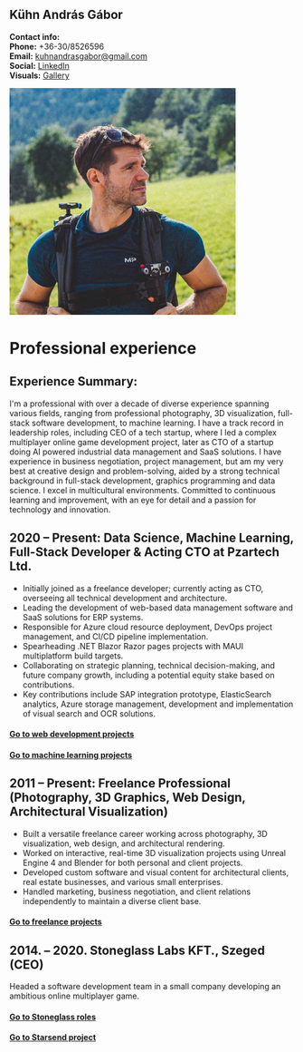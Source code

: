 ## Kühn András Gábor

**Contact info:**  
**Phone:** +36-30/8526596    
**Email:** [kuhnandrasgabor@gmail.com](mailto:kuhnandrasgabor@gmail.com)  
**Social:** [LinkedIn](https://www.linkedin.com/in/andrew-k%C3%BChn-58251070/)  
**Visuals:** [Gallery](https://drive.google.com/drive/u/1/folders/17BtC\_NqO1VWdKJ8OTOcvbAuNRcr1uOjr)

<img src="../images/profile.jpg" alt="profile_picture" style="max-width:400px;">

# Professional experience

## Experience Summary:

I'm a professional with over a decade of diverse experience spanning various fields, ranging from professional photography, 3D visualization, full-stack software
development, to machine learning. I have a track record in leadership roles, including CEO of a tech startup, where I led a
complex multiplayer online game development project, later as CTO of a startup doing AI powered industrial data management and SaaS solutions. 
I have experience in business negotiation, project management, but am my very best at creative design and problem-solving, aided by a strong technical background in full-stack development, graphics programming and data science. I excel in multicultural
environments. Committed to continuous learning and improvement, with an eye for detail and a passion for technology and innovation.

## 2020 – Present: Data Science, Machine Learning, Full-Stack Developer & Acting CTO at Pzartech Ltd.


* Initially joined as a freelance developer; currently acting as CTO, overseeing all technical development and architecture.
* Leading the development of web-based data management software and SaaS solutions for ERP systems.
* Responsible for Azure cloud resource deployment, DevOps project management, and CI/CD pipeline implementation.
* Spearheading .NET Blazor Razor pages projects with MAUI multiplatform build targets.
* Collaborating on strategic planning, technical decision-making, and future company growth, including a potential equity stake based on contributions.
* Key contributions include SAP integration prototype, ElasticSearch analytics, Azure storage management, development and implementation of visual search and OCR solutions.


#### [Go to web development projects](../sections/experience/pzartech/pzartech-webdev_en.md)

#### [Go to machine learning projects](../sections/experience/pzartech/pzartech-ml_en.md)

## 2011 – Present: Freelance Professional (Photography, 3D Graphics, Web Design, Architectural Visualization)


* Built a versatile freelance career working across photography, 3D visualization, web design, and architectural rendering.
* Worked on interactive, real-time 3D visualization projects using Unreal Engine 4 and Blender for both personal and client projects.
* Developed custom software and visual content for architectural clients, real estate businesses, and various small enterprises.
* Handled marketing, business negotiation, and client relations independently to maintain a diverse client base.


#### [Go to freelance projects](../generated/sections/experience/freelance/freelance-expanded_en.md)

## 2014\. – 2020\. Stoneglass Labs KFT., Szeged (CEO)


Headed a software development team in a small company developing an ambitious online multiplayer game.


#### [Go to Stoneglass roles](../sections/experience/stoneglass/stoneglass-roles_en.md)

#### [Go to Starsend project](../generated/sections/experience/starsend/starsend_en.md)

